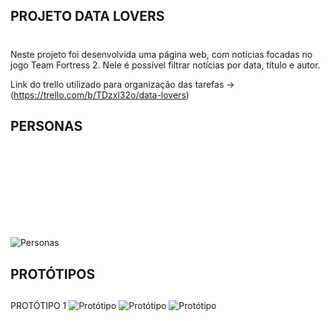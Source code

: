 
## PROJETO DATA LOVERS <h1>

Neste projeto foi desenvolvida uma página web, com notícias focadas no jogo Team Fortress 2. Nele é possível filtrar notícias por data, título e autor.

Link do trello utilizado para organização das tarefas -> (https://trello.com/b/TDzxl32o/data-lovers)

## PERSONAS <h2>

![Personas](persona.png)
![Personas](personaCarlos.pdf)

## PROTÓTIPOS <h2>
PROTÓTIPO 1 
![Protótipo](tela1.png)
![Protótipo](tela2.png)
![Protótipo](tela3.png)




